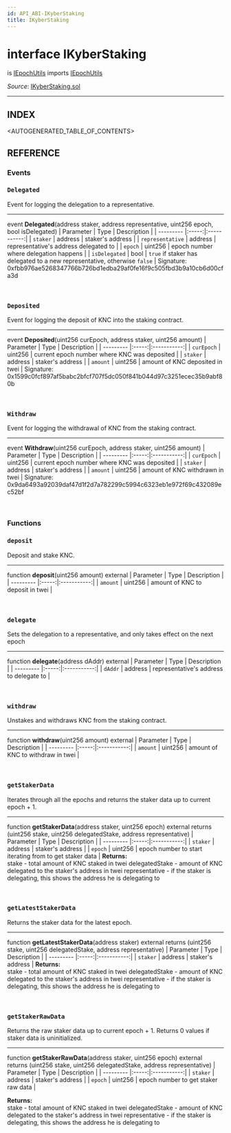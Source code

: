```yaml
---
id: API_ABI-IKyberStaking
title: IKyberStaking
---
```

[//]: # (tagline)
# interface IKyberStaking
is [IEpochUtils](api_abi-iepochutils.md)
imports [IEpochUtils](api_abi-iepochutils.md)

*Source*: [IKyberStaking.sol](https://github.com/KyberNetwork/smart-contracts/blob/master/contracts/IKyberStaking.sol)
___

## INDEX

<AUTOGENERATED_TABLE_OF_CONTENTS>

## REFERENCE

### Events

### `Delegated`
Event for logging the delegation to a representative.
___
event __Delegated__(address staker, address representative, uint256 epoch, bool isDelegated)
| Parameter | Type  | Description |
| --------- |:-----:|:-----------:|
| `staker` | address | staker's address |
| `representative` | address | representative's address delegated to |
| `epoch` | uint256 | epoch number where delegation happens |
| `isDelegated` | bool | `true` if staker has delegated to a new representative, otherwise `false` |
Signature: 0xfbb976ae5268347766b726bd1edba29af0fe16f9c505fbd3b9a10cb6d00cfa3d

<br />

### `Deposited`
Event for logging the deposit of KNC into the staking contract.
___
event __Deposited__(uint256 curEpoch, address staker, uint256 amount)
| Parameter | Type  | Description |
| --------- |:-----:|:-----------:|
| `curEpoch` | uint256 | current epoch number where KNC was deposited |
| `staker` | address | staker's address |
| `amount` | uint256 | amount of KNC deposited in twei |
Signature: 0x1599c0fcf897af5babc2bfcf707f5dc050f841b044d97c3251ecec35b9abf80b

<br />

### `Withdraw`
Event for logging the withdrawal of KNC from the staking contract.
___
event __Withdraw__(uint256 curEpoch, address staker, uint256 amount)
| Parameter | Type  | Description |
| --------- |:-----:|:-----------:|
| `curEpoch` | uint256 | current epoch number where KNC was deposited |
| `staker` | address | staker's address |
| `amount` | uint256 | amount of KNC withdrawn in twei |
 Signature: 0x9da6493a92039daf47d1f2d7a782299c5994c6323eb1e972f69c432089ec52bf

<br />

### Functions
 
### `deposit`
Deposit and stake KNC.
___
function __deposit__(uint256 amount) external
| Parameter | Type  | Description |
| --------- |:-----:|:-----------:|
| `amount` | uint256 | amount of KNC to deposit in twei |
 
<br />
 
### `delegate`
Sets the delegation to a representative, and only takes effect on the next epoch
___
function __delegate__(address dAddr) external
| Parameter | Type  | Description |
| --------- |:-----:|:-----------:|
| `dAddr` | address | representative's address to delegate to   |

<br />
 
### `withdraw`
Unstakes and withdraws KNC from the staking contract.
___
function __withdraw__(uint256 amount) external
| Parameter | Type  | Description |
| --------- |:-----:|:-----------:|
| `amount` | uint256 | amount of KNC to withdraw in twei    |

<br />
 
### `getStakerData`
Iterates through all the epochs and returns the staker data up to current epoch + 1.
___
function __getStakerData__(address staker, uint256 epoch) external returns (uint256 stake, uint256 delegatedStake, address representative)
| Parameter | Type  | Description |
| --------- |:-----:|:-----------:|
| `staker` | address | staker's address    |
| `epoch` | uint256 | epoch number to start iterating from to get staker data    |
**Returns:**\
stake - total amount of KNC staked in twei
delegatedStake - amount of KNC delegated to the staker's address in twei 
representative - if the staker is delegating, this shows the address he is delegating to
 
<br />
 
### `getLatestStakerData`
Returns the staker data for the latest epoch.
___
function __getLatestStakerData__(address staker) external returns (uint256 stake, uint256 delegatedStake, address representative)
| Parameter | Type  | Description |
| --------- |:-----:|:-----------:|
| `staker` | address | staker's address    |
**Returns:**\
stake - total amount of KNC staked in twei
delegatedStake - amount of KNC delegated to the staker's address in twei 
representative - if the staker is delegating, this shows the address he is delegating to

<br />
 
### `getStakerRawData`
Returns the raw staker data up to current epoch + 1. Returns 0 values if staker data is uninitialized.
___
function __getStakerRawData__(address staker, uint256 epoch) external returns (uint256 stake, uint256 delegatedStake, address representative)
| Parameter | Type  | Description |
| --------- |:-----:|:-----------:|
| `staker` | address | staker's address    |
| `epoch` | uint256 | epoch number to get staker raw data    |

**Returns:**\
stake - total amount of KNC staked in twei
delegatedStake - amount of KNC delegated to the staker's address in twei 
representative - if the staker is delegating, this shows the address he is delegating to
 